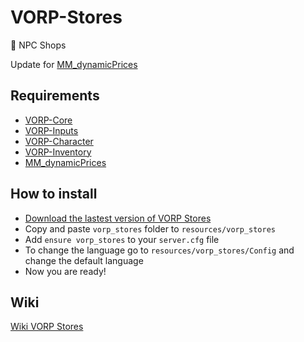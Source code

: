 # VORP-Stores
🛒 NPC Shops

Update for [MM_dynamicPrices](https://github.com/MartensMalsero/MM_dynamicPrices)

## Requirements
- [VORP-Core](https://github.com/VORPCORE/VORP-Core/releases)
- [VORP-Inputs](https://github.com/VORPCORE/VORP-Inputs/releases)
- [VORP-Character](https://github.com/VORPCORE/VORP-Character/releases)
- [VORP-Inventory](https://github.com/VORPCORE/VORP-Inventory/releases)
- [MM_dynamicPrices](https://github.com/MartensMalsero/MM_dynamicPrices)

## How to install
* [Download the lastest version of VORP Stores](https://github.com/VORPCORE/VORP-Stores/releases)
* Copy and paste ```vorp_stores``` folder to ```resources/vorp_stores```
* Add ```ensure vorp_stores``` to your ```server.cfg``` file
* To change the language go to ```resources/vorp_stores/Config``` and change the default language
* Now you are ready!

## Wiki
[Wiki VORP Stores](http://docs.vorpcore.com:3000/vorp-stores)

